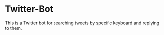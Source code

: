 # Twitter-Bot

This is a Twitter bot for searching tweets by specific keyboard and replying to them.
